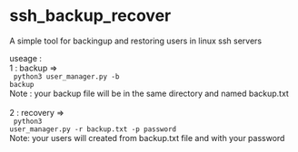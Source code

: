 # ssh_backup_recover
A simple tool for backingup and restoring users in linux ssh servers 

useage : <br>
1 : backup =><br> 
  <code> python3 user_manager.py -b backup </code><br>
  Note : your backup file will be in the same directory and named backup.txt <br><br>
2 : recovery => <br>
  <code> python3 user_manager.py -r backup.txt -p password </code><br>
  Note: your users will created from backup.txt file and with your password <br>

  
